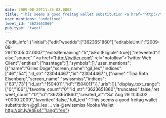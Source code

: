 ```yaml
---
date: 2009-08-29T11:35:02.000Z
title: "This seems a good freitag wallet substitution <a href='http://twitter.com/gil_les'>@gil_les</a> ... via <a href='http://twitter.com/swissmiss'>@swissmiss</a> Nooka Wallet http://bit.ly/e4Es4″"
user_mentions: "undefined"
tweet_id: "3623651860"
pub_type: "tweet"
---
```

{"edit_info":{"initial":{"editTweetIds":["3623651860"],"editableUntil":"2009-08-29T12:05:02.000Z","editsRemaining":"5","isEditEligible":true}},"retweeted":false,"source":"<a href=\"http://twitter.com\" rel=\"nofollow\">Twitter Web Client</a>","entities":{"hashtags":[],"symbols":[],"user_mentions":[{"name":"Gilles Doge","screen_name":"gil_les","indices":["46","54"],"id_str":"23044467","id":"23044467"},{"name":"Tina Roth Eisenberg","screen_name":"swissmiss","indices":["63","73"],"id_str":"1504011","id":"1504011"}],"urls":[]},"display_text_range":["0","106"],"favorite_count":"0","id_str":"3623651860","truncated":false,"retweet_count":"0","id":"3623651860","created_at":"Sat Aug 29 11:35:02 +0000 2009","favorited":false,"full_text":"This seems a good freitag wallet substitution @gil_les ... via @swissmiss Nooka Wallet http://bit.ly/e4Es4","lang":"en"}
